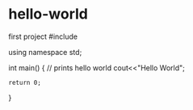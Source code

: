 # hello-world
first project
#include<iostream>  
  
using namespace std; 
  

int main() 
{ 
    // prints hello world 
    cout<<"Hello World"; 
      
    return 0; 
} 
